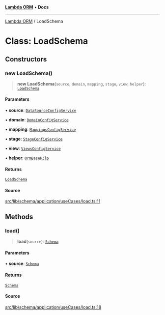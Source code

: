 [**Lambda ORM**](../README.md) • **Docs**

***

[Lambda ORM](../README.md) / LoadSchema

# Class: LoadSchema

## Constructors

### new LoadSchema()

> **new LoadSchema**(`source`, `domain`, `mapping`, `stage`, `view`, `helper`): [`LoadSchema`](LoadSchema.md)

#### Parameters

• **source**: [`DataSourceConfigService`](DataSourceConfigService.md)

• **domain**: [`DomainConfigService`](DomainConfigService.md)

• **mapping**: [`MappingsConfigService`](MappingsConfigService.md)

• **stage**: [`StageConfigService`](StageConfigService.md)

• **view**: [`ViewsConfigService`](ViewsConfigService.md)

• **helper**: [`OrmBaseH3lp`](OrmBaseH3lp.md)

#### Returns

[`LoadSchema`](LoadSchema.md)

#### Source

[src/lib/schema/application/useCases/load.ts:11](https://github.com/lambda-orm/lambdaorm-base/blob/5d74b344f8322b5f4e53698b0a2759c1bc628a31/src/lib/schema/application/useCases/load.ts#L11)

## Methods

### load()

> **load**(`source`): [`Schema`](../interfaces/Schema.md)

#### Parameters

• **source**: [`Schema`](../interfaces/Schema.md)

#### Returns

[`Schema`](../interfaces/Schema.md)

#### Source

[src/lib/schema/application/useCases/load.ts:18](https://github.com/lambda-orm/lambdaorm-base/blob/5d74b344f8322b5f4e53698b0a2759c1bc628a31/src/lib/schema/application/useCases/load.ts#L18)
